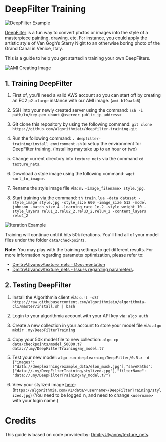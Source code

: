 # DeepFilter Training

![DeepFilter Example](https://s3.amazonaws.com/algorithmia-assets/github_repo/deepfilter-training/gan_vogh_example2.png)

[DeepFilter](https://algorithmia.com/algorithms/deeplearning/DeepFilter) is a fun way to convert photos or images into the style of a masterpiece painting, drawing, etc. For instance, you could apply the artistic style of Van Gogh’s Starry Night to an otherwise boring photo of the Grand Canal in Venice, Italy.

This is a guide to help you get started in training your own DeepFilters.

![AMI Creating Image](https://s3.amazonaws.com/algorithmia-assets/github_repo/deepfilter-training/ami_creation.png)

## 1. Training DeepFilter

1. First of, you'll need a valid AWS account so you can start off by creating an EC2 `p2.xlarge` instance with our AMI image. (`ami-b19aafa6`)

2. SSH into your newly created server using the command: `ssh -i path/to/key.pem ubuntu@<server_public_ip_address>`

3. Git clone this repository by using the following command: `git clone https://github.com/algorithmiaio/deepfilter-training.git`

4. Run the following command: `. deepfilter-training/install_environment.sh` to setup the environment for DeepFilter training. (installing may take up to an hour or two)

5. Change current directory into `texture_nets` via the command `cd texture_nets`.

6. Download a style image using the following command: `wget <url_to_image>`.

7. Rename the style image file via: `mv <image_filename> style.jpg`.

8. Start training via the command: `th train.lua -data dataset -style_image style.jpg -style_size 600 -image_size 512 -model johnson -batch_size 4 -learning_rate 1e-2 -style_weight 10 -style_layers relu1_2,relu2_2,relu3_2,relu4_2 -content_layers relu4_2`

![Iteration Example](https://s3.amazonaws.com/algorithmia-assets/github_repo/deepfilter-training/iteration_example.png)

Training will continue until it hits 50k iterations. You'll find all of your model files under the folder `data/checkpoints`.

**Note:** You may play with the training settings to get different results. For more information regarding parameter optimization, please refer to:

* [DmitryUlyanov/texture_nets - Documentation](https://github.com/DmitryUlyanov/texture_nets/blob/master/README.md)
* [DmitryUlyanov/texture_nets - Issues regarding parameters](https://github.com/DmitryUlyanov/texture_nets/issues?utf8=%E2%9C%93&q=is%3Aissue%20is%3Aopen%20parameter).

## 2. Testing DeepFilter

1. Install the Algorithmia client via: `curl -sSf https://raw.githubusercontent.com/algorithmiaio/algorithmia-cli/master/install.sh | bash`

2. Login to your algorithmia account with your API key via: `algo auth`

4. Create a new collection in your account to store your model file via: `algo mkdir .my/DeepFilterTraining`

4. Copy your 50k model file to new collection: `algo cp data/checkpoints/model_50000.t7 data://.my/DeepFilterTraining/my_model.t7`

5. Test your new model: `algo run deeplearning/DeepFilter/0.5.x -d {"images": ["data://deeplearning/example_data/elon_musk.jpg"],"savePaths": ["data://.my/DeepFilterTraining/stylized.jpg"],"filterName": "data://.my/DeepFilterTraining/my_model.t7"}`

6. View your stylized image [here](https://algorithmia.com/v1/data/<username>/DeepFilterTraining/stylized.jpg): (`https://algorithmia.com/v1/data/<username>/DeepFilterTraining/stylized.jpg`) (You need to be logged in, and need to change `<username>` with your login name.)

# Credits

This guide is based on code provided by: [DmitryUlyanov/texture_nets](https://github.com/DmitryUlyanov/texture_nets).
